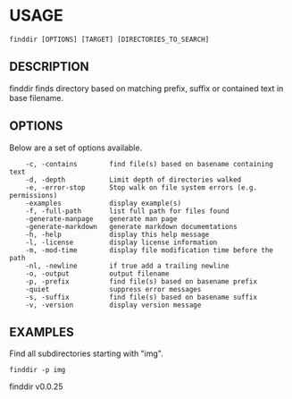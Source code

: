 
# USAGE

	finddir [OPTIONS] [TARGET] [DIRECTORIES_TO_SEARCH]

## DESCRIPTION


finddir finds directory based on matching prefix, suffix or contained text in base filename.


## OPTIONS

Below are a set of options available.

```
    -c, -contains        find file(s) based on basename containing text
    -d, -depth           Limit depth of directories walked
    -e, -error-stop      Stop walk on file system errors (e.g. permissions)
    -examples            display example(s)
    -f, -full-path       list full path for files found
    -generate-manpage    generate man page
    -generate-markdown   generate markdown documemtations
    -h, -help            display this help message
    -l, -license         display license information
    -m, -mod-time        display file modification time before the path
    -nl, -newline        if true add a trailing newline
    -o, -output          output filename
    -p, -prefix          find file(s) based on basename prefix
    -quiet               suppress error messages
    -s, -suffix          find file(s) based on basename suffix
    -v, -version         display version message
```


## EXAMPLES


Find all subdirectories starting with "img".

	finddir -p img


finddir v0.0.25
